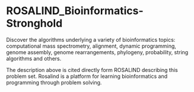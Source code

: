 # ROSALIND_Bioinformatics-Stronghold

Discover the algorithms underlying a variety of bioinformatics topics: computational mass spectrometry, alignment, dynamic programming, genome assembly, genome rearrangements, phylogeny, probability, string algorithms and others.

The description above is cited directly form ROSALIND describing this problem set. Rosalind is a platform for learning bioinformatics and programming through problem solving.

